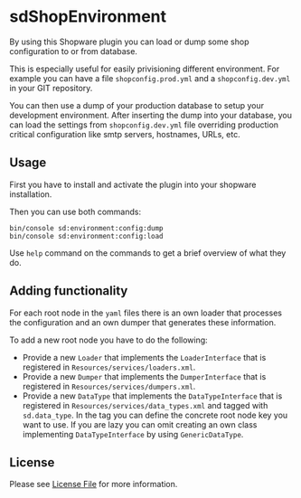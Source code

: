 sdShopEnvironment
=================

By using this Shopware plugin you can load or dump some shop configuration to or from database.

This is especially useful for easily privisioning different environment.
For example you can have a file ```shopconfig.prod.yml``` and a ```shopconfig.dev.yml```
in your GIT repository.

You can then use a dump of your production database to setup your development environment.
After inserting the dump into your database,
you can load the settings from ```shopconfig.dev.yml``` file
overriding production critical configuration like smtp servers, hostnames, URLs, etc. 


Usage
-----

First you have to install and activate the plugin into your shopware installation.

Then you can use both commands:

    bin/console sd:environment:config:dump
    bin/console sd:environment:config:load

Use ```help``` command on the commands to get a brief overview of what they do.


Adding functionality
--------------------

For each root node in the `yaml` files there is an own loader that processes the configuration
and an own dumper that generates these information.

To add a new root node you have to do the following:

* Provide a new `Loader` that implements the `LoaderInterface` that is registered in `Resources/services/loaders.xml`.
* Provide a new `Dumper` that implements the `DumperInterface` that is registered in `Resources/services/dumpers.xml`.
* Provide a new `DataType` that implements the `DataTypeInterface` 
  that is registered in `Resources/services/data_types.xml` and tagged with `sd.data_type`.
  In the tag you can define the concrete root node key you want to use.
  If you are lazy you can omit creating an own class implementing `DataTypeInterface` by using `GenericDataType`.


License
-------

Please see [License File](LICENSE) for more information.
